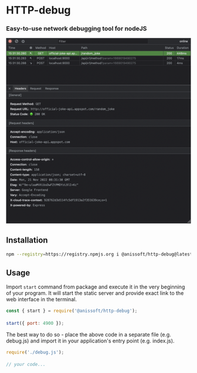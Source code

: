 # HTTP-debug 

### Easy-to-use network debugging tool for nodeJS

![UI Example](screenshots/ui.png)

## Installation

```sh
npm --registry=https://registry.npmjs.org i @anissoft/http-debug@latest --no-save
```

## Usage

Import `start` command from package and execute it in the very beginning of your program. It will start the static server and provide exact link to the web interface in the terminal.

```js
const { start } = require('@anissoft/http-debug');

start({ port: 4900 });
```

The best way to do so -  place the above code in a separate file (e.g. debug.js) and import it in your application's entry point (e.g. index.js).

```js
require('./debug.js');

// your code...
```
